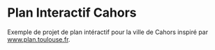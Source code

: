 # Plan Interactif Cahors

Exemple de projet de plan intéractif pour la ville de Cahors inspiré par www.plan.toulouse.fr.
